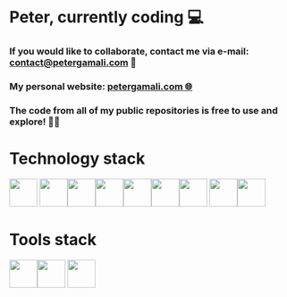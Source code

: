 # Peter, currently coding :computer:

### If you would like to collaborate, contact me via e-mail: **contact@petergamali.com** 📧
### My personal website: <a href='https://petergamali.com'>**petergamali.com 🌐**</a>
### The code from all of my public repositories is free to use and explore! 👨‍💻

# Technology stack

<img style="width: 50px;" src="https://cdn.jsdelivr.net/gh/devicons/devicon/icons/react/react-original.svg" />  <img style="width: 50px;" src="https://cdn.jsdelivr.net/gh/devicons/devicon/icons/nextjs/nextjs-original.svg" /><img style="width: 50px;" src="https://cdn.jsdelivr.net/gh/devicons/devicon/icons/css3/css3-original.svg" /><img style="width: 50px;" src="https://cdn.jsdelivr.net/gh/devicons/devicon/icons/html5/html5-original.svg" /><img style="width: 50px;" src="https://cdn.jsdelivr.net/gh/devicons/devicon/icons/nodejs/nodejs-original.svg" /><img style="width: 50px;" src="https://cdn.jsdelivr.net/gh/devicons/devicon/icons/mongodb/mongodb-original.svg" /><img style="width: 50px;" src="https://cdn.jsdelivr.net/gh/devicons/devicon/icons/git/git-original.svg" /> <img style="width: 50px;" src="https://cdn.jsdelivr.net/gh/devicons/devicon/icons/express/express-original-wordmark.svg" /><img style="width: 50px;" src="https://mobx.js.org/assets/mobx.png" />


# Tools stack

<img style="width: 50px;" src="https://cdn.jsdelivr.net/gh/devicons/devicon/icons/figma/figma-original.svg" /><img style="width: 50px;" src="https://cdn.jsdelivr.net/gh/devicons/devicon/icons/vscode/vscode-original.svg" /> <img style="width: 50px;" src="https://rangav.gallerycdn.vsassets.io/extensions/rangav/vscode-thunder-client/1.16.7/1658310685331/Microsoft.VisualStudio.Services.Icons.Default" />









